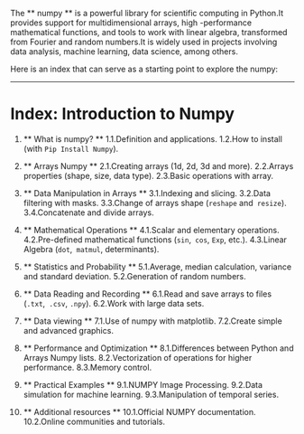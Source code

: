 The ** numpy ** is a powerful library for scientific computing in Python.It provides support for multidimensional arrays, high -performance mathematical functions, and tools to work with linear algebra, transformed from Fourier and random numbers.It is widely used in projects involving data analysis, machine learning, data science, among others.

Here is an index that can serve as a starting point to explore the numpy:

---

# Index: Introduction to Numpy

1. ** What is numpy? **
1.1.Definition and applications.
1.2.How to install (with `Pip Install Numpy`).

2. ** Arrays Numpy **
2.1.Creating arrays (1d, 2d, 3d and more).
2.2.Arrays properties (shape, size, data type).
2.3.Basic operations with array.

3. ** Data Manipulation in Arrays **
3.1.Indexing and slicing.
3.2.Data filtering with masks.
3.3.Change of arrays shape (`reshape` and` resize`).
3.4.Concatenate and divide arrays.

4. ** Mathematical Operations **
4.1.Scalar and elementary operations.
4.2.Pre-defined mathematical functions (`sin`,` cos`, `Exp`, etc.).
4.3.Linear Algebra (`dot`,` matmul`, determinants).

5. ** Statistics and Probability **
5.1.Average, median calculation, variance and standard deviation.
5.2.Generation of random numbers.

6. ** Data Reading and Recording **
6.1.Read and save arrays to files (`.txt`,` .csv`, `.npy`).
6.2.Work with large data sets.

7. ** Data viewing **
7.1.Use of numpy with matplotlib.
7.2.Create simple and advanced graphics.

8. ** Performance and Optimization **
8.1.Differences between Python and Arrays Numpy lists.
8.2.Vectorization of operations for higher performance.
8.3.Memory control.

9. ** Practical Examples **
9.1.NUMPY Image Processing.
9.2.Data simulation for machine learning.
9.3.Manipulation of temporal series.

10. ** Additional resources **
10.1.Official NUMPY documentation.
10.2.Online communities and tutorials.
